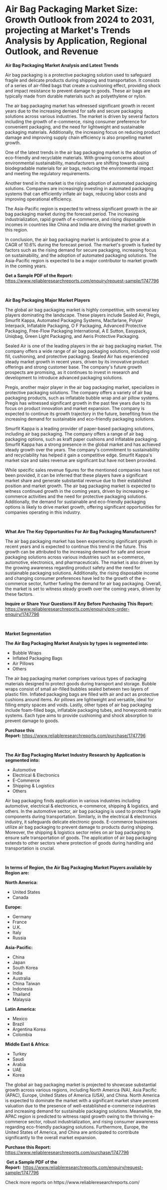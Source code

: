 <p><h1>Air Bag Packaging Market Size: Growth Outlook from 2024 to 2031, projecting at Market's Trends Analysis by Application, Regional Outlook, and Revenue</h1></p><p><strong>Air Bag Packaging Market Analysis and Latest Trends</strong></p>
<p><p>Air bag packaging is a protective packaging solution used to safeguard fragile and delicate products during shipping and transportation. It consists of a series of air-filled bags that create a cushioning effect, providing shock and impact resistance to prevent damage to goods. These air bags are typically made from durable materials such as polyethylene or nylon.</p><p>The air bag packaging market has witnessed significant growth in recent years due to the increasing demand for safe and secure packaging solutions across various industries. The market is driven by several factors including the growth of e-commerce, rising consumer preference for convenient packaging, and the need for lightweight and sustainable packaging materials. Additionally, the increasing focus on reducing product damage and improving supply chain efficiency is also propelling market growth.</p><p>One of the latest trends in the air bag packaging market is the adoption of eco-friendly and recyclable materials. With growing concerns about environmental sustainability, manufacturers are shifting towards using biodegradable materials for air bags, reducing the environmental impact and meeting the regulatory requirements.</p><p>Another trend in the market is the rising adoption of automated packaging solutions. Companies are increasingly investing in automated packaging systems that can efficiently inflate air bags, reducing labor costs and improving operational efficiency.</p><p>The Asia-Pacific region is expected to witness significant growth in the air bag packaging market during the forecast period. The increasing industrialization, rapid growth of e-commerce, and rising disposable incomes in countries like China and India are driving the market growth in this region.</p><p>In conclusion, the air bag packaging market is anticipated to grow at a CAGR of 10.6% during the forecast period. The market's growth is fueled by factors such as the rising demand for secure packaging, increasing focus on sustainability, and the adoption of automated packaging solutions. The Asia-Pacific region is expected to be a major contributor to market growth in the coming years.</p></p>
<p><strong>Get a Sample PDF of the Report:&nbsp;</strong> <a href="https://www.reliableresearchreports.com/enquiry/request-sample/1747796">https://www.reliableresearchreports.com/enquiry/request-sample/1747796</a></p>
<p>&nbsp;</p>
<p><strong>Air Bag Packaging Major Market Players</strong></p>
<p><p>The global air bag packaging market is highly competitive, with several key players dominating the landscape. These players include Sealed Air, Pregis, Smurfit Kappa, Automated Packaging Systems, Macfarlane, Polyair Interpack, Inflatable Packaging, O F Packaging, Advanced Protective Packaging, Free-Flow Packaging International, A E Sutton, Easypack, Uniqbag, Green Light Packaging, and Aeris Protective Packaging.</p><p>Sealed Air is one of the leading players in the air bag packaging market. The company offers a wide range of air bag packaging solutions, including void fill, cushioning, and protective packaging. Sealed Air has experienced steady market growth in recent years, driven by its innovative product offerings and strong customer base. The company's future growth prospects are promising, as it continues to invest in research and development to introduce advanced packaging solutions.</p><p>Pregis, another major player in the air bag packaging market, specializes in protective packaging solutions. The company offers a variety of air bag packaging products, such as inflatable bubble wrap and air pillow systems. Pregis has witnessed significant growth in the past few years due to its focus on product innovation and market expansion. The company is expected to continue its growth trajectory in the future, benefiting from the increasing demand for sustainable and eco-friendly packaging solutions.</p><p>Smurfit Kappa is a leading provider of paper-based packaging solutions, including air bag packaging. The company offers a range of air bag packaging options, such as kraft paper cushions and inflatable packaging. Smurfit Kappa has a strong presence in the global market and has achieved steady growth over the years. The company's commitment to sustainability and recyclability has helped it gain a competitive edge. Smurfit Kappa's market size and sales revenue are significant but have not been provided.</p><p>While specific sales revenue figures for the mentioned companies have not been provided, it can be inferred that these players have a significant market share and generate substantial revenue due to their established position and market growth. The air bag packaging market is expected to witness continued growth in the coming years, driven by increasing e-commerce activities and the need for protective packaging solutions. Additionally, the demand for sustainable and eco-friendly packaging options is likely to drive market growth, offering significant opportunities for companies operating in this industry.</p></p>
<p>&nbsp;</p>
<p><strong>What Are The Key Opportunities For Air Bag Packaging Manufacturers?</strong></p>
<p><p>The air bag packaging market has been experiencing significant growth in recent years and is expected to continue this trend in the future. This growth can be attributed to the increasing demand for safe and secure packaging solutions across various industries such as e-commerce, automotive, electronics, and pharmaceuticals. The market is also driven by the growing awareness regarding product safety and the need for sustainable packaging solutions. Additionally, the rising disposable income and changing consumer preferences have led to the growth of the e-commerce sector, further fueling the demand for air bag packaging. Overall, the market is set to witness steady growth over the coming years, driven by these factors.</p></p>
<p><strong>Inquire or Share Your Questions If Any Before Purchasing This Report:</strong> <a href="https://www.reliableresearchreports.com/enquiry/pre-order-enquiry/1747796">https://www.reliableresearchreports.com/enquiry/pre-order-enquiry/1747796</a></p>
<p>&nbsp;</p>
<p><strong>Market Segmentation</strong></p>
<p><strong>The Air Bag Packaging Market Analysis by types is segmented into:</strong></p>
<p><ul><li>Bubble Wraps</li><li>Inflated Packaging Bags</li><li>Air Pillows</li><li>Others</li></ul></p>
<p><p>The air bag packaging market comprises various types of packaging materials designed to protect goods during transport and storage. Bubble wraps consist of small air-filled bubbles sealed between two layers of plastic film. Inflated packaging bags are filled with air and act as protective cushions around items. Air pillows are lightweight and versatile, ideal for filling empty spaces and voids. Lastly, other types of air bag packaging include foam-filled bags, inflatable packaging tubes, and honeycomb matrix systems. Each type aims to provide cushioning and shock absorption to prevent damage to goods.</p></p>
<p><strong>Purchase this Report:&nbsp;</strong><a href="https://www.reliableresearchreports.com/purchase/1747796">https://www.reliableresearchreports.com/purchase/1747796</a></p>
<p>&nbsp;</p>
<p><strong>The Air Bag Packaging Market Industry Research by Application is segmented into:</strong></p>
<p><ul><li>Automotive</li><li>Electrical & Electronics</li><li>E-Commerce</li><li>Shipping & Logistics</li><li>Others</li></ul></p>
<p><p>Air bag packaging finds application in various industries including automotive, electrical & electronics, e-commerce, shipping & logistics, and others. In the automotive sector, air bag packaging is used to protect fragile components during transportation. Similarly, in the electrical & electronics industry, it safeguards delicate electronic goods. E-commerce businesses utilize air bag packaging to prevent damage to products during shipping. Moreover, the shipping & logistics sector relies on air bag packaging to ensure safe transportation of goods. The application of air bag packaging extends to other sectors where protection of goods during handling and transportation is crucial.</p></p>
<p>&nbsp;</p>
<p><strong>In terms of Region, the Air Bag Packaging Market Players available by Region are:</strong></p>
<p>
    <p> <strong> North America: </strong>
        <ul>
            <li>United States</li>
            <li>Canada</li>
        </ul>
        </p> 
    <p> <strong> Europe: </strong>
        <ul>
            <li>Germany</li>
            <li>France</li>
            <li>U.K.</li>
            <li>Italy</li>
            <li>Russia</li>
        </ul>
        </p> 
    <p> <strong> Asia-Pacific: </strong>
        <ul>
            <li>China</li>
            <li>Japan</li>
            <li>South Korea</li>
            <li>India</li>
            <li>Australia</li>
            <li>China Taiwan</li>
            <li>Indonesia</li>
            <li>Thailand</li>
            <li>Malaysia</li>
        </ul>
        </p> 
    <p> <strong> Latin America: </strong>
        <ul>
            <li>Mexico</li>
            <li>Brazil</li>
            <li>Argentina Korea</li>
            <li>Colombia</li>
        </ul>
        </p> 
    <p> <strong> Middle East & Africa: </strong>
        <ul>
            <li>Turkey</li>
            <li>Saudi</li>
            <li>Arabia</li>
            <li>UAE</li>
            <li>Korea</li>
        </ul>
    </p>
    </p>
<p><p>The global air bag packaging market is projected to showcase substantial growth across various regions, including North America (NA), Asia Pacific (APAC), Europe, United States of America (USA), and China. North America is expected to dominate the market with a significant market share percent valuation due to the presence of well-established e-commerce industries and increasing demand for sustainable packaging solutions. Meanwhile, the APAC region is predicted to witness rapid growth owing to the thriving e-commerce sector, robust industrialization, and rising consumer awareness regarding eco-friendly packaging solutions. Furthermore, Europe, the United States of America, and China are anticipated to contribute significantly to the overall market expansion.</p></p>
<p><strong>Purchase this Report: </strong><a href="https://www.reliableresearchreports.com/purchase/1747796">https://www.reliableresearchreports.com/purchase/1747796</a></p>
<p>&nbsp;<strong>Get a Sample PDF of the Report:&nbsp;&nbsp;</strong><a href="https://www.reliableresearchreports.com/enquiry/request-sample/1747796">https://www.reliableresearchreports.com/enquiry/request-sample/1747796</a></p>
<p><strong></strong></p>
<p>Check more reports on https://www.reliableresearchreports.com/</p>